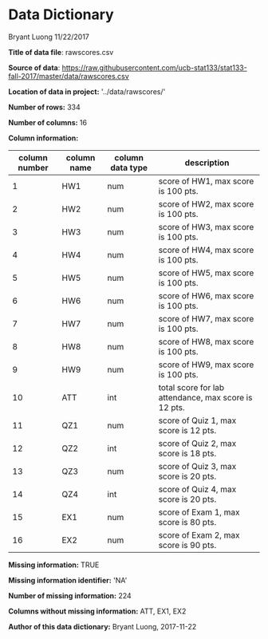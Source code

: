 Data Dictionary
================
Bryant Luong
11/22/2017

**Title of data file**: rawscores.csv

**Source of data**: <https://raw.githubusercontent.com/ucb-stat133/stat133-fall-2017/master/data/rawscores.csv>

**Location of data in project:** '../data/rawscores/'

**Number of rows:** 334

**Number of columns:** 16

**Column information:**

| column number | column name | column data type | description                                          |
|---------------|-------------|------------------|------------------------------------------------------|
| 1             | HW1         | num              | score of HW1, max score is 100 pts.                  |
| 2             | HW2         | num              | score of HW2, max score is 100 pts.                  |
| 3             | HW3         | num              | score of HW3, max score is 100 pts.                  |
| 4             | HW4         | num              | score of HW4, max score is 100 pts.                  |
| 5             | HW5         | num              | score of HW5, max score is 100 pts.                  |
| 6             | HW6         | num              | score of HW6, max score is 100 pts.                  |
| 7             | HW7         | num              | score of HW7, max score is 100 pts.                  |
| 8             | HW8         | num              | score of HW8, max score is 100 pts.                  |
| 9             | HW9         | num              | score of HW9, max score is 100 pts.                  |
| 10            | ATT         | int              | total score for lab attendance, max score is 12 pts. |
| 11            | QZ1         | num              | score of Quiz 1, max score is 12 pts.                |
| 12            | QZ2         | int              | score of Quiz 2, max score is 18 pts.                |
| 13            | QZ3         | num              | score of Quiz 3, max score is 20 pts.                |
| 14            | QZ4         | int              | score of Quiz 4, max score is 20 pts.                |
| 15            | EX1         | num              | score of Exam 1, max score is 80 pts.                |
| 16            | EX2         | num              | score of Exam 2, max score is 90 pts.                |

**Missing information:** TRUE

**Missing information identifier:** 'NA'

**Number of missing information:** 224

**Columns without missing information:** ATT, EX1, EX2

**Author of this data dictionary:** Bryant Luong, 2017-11-22
